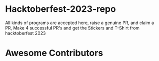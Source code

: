 # Hacktoberfest-2023-repo
All kinds of programs are accepted here, raise a genuine PR, and claim a PR, Make 4 successful PR's and get the Stickers and T-Shirt from hacktoberfest 2023

# Awesome Contributors 
